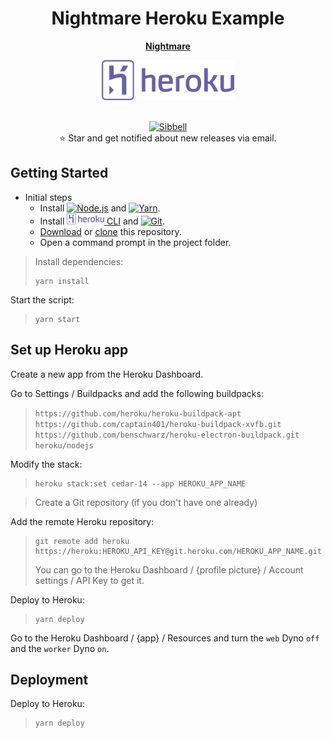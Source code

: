 <h1 align="center">Nightmare Heroku Example</h1>

<p align="center">
	<a title="Nightmare" href="http://www.nightmarejs.org/"><b>Nightmare</b></a>
</p>
<p align="center">
	<a title="Heroku" href="https://www.heroku.com/"><img alt="Heroku" src="https://github.com/logo/heroku/blob/master/images/logo.svg" width="" height="64"></a>
</p>

<p align="center">
	<br><a title="Sibbell" href="https://about.sibbell.com/"><img alt="Sibbell" src="https://raw.githubusercontent.com/sibbell/support/master/logo.png" width="131" height="41"></a>
	<br>⭐ Star and get notified about new releases via email.
</p>

## Getting Started
- Initial steps
	- Install <a title="Node.js" href="https://nodejs.org/en/"><img alt="Node.js" src="https://camo.githubusercontent.com/9c24355bb3afbff914503b663ade7beb341079fa/68747470733a2f2f6e6f64656a732e6f72672f7374617469632f696d616765732f6c6f676f2d6c696768742e737667" width="" height="18"></a> and <a title="Yarn" href="https://yarnpkg.com/lang/en/"><img alt="Yarn" src="https://raw.githubusercontent.com/yarnpkg/assets/master/yarn-kitten-full.svghttps://raw.githubusercontent.com/yarnpkg/assets/master/yarn-kitten-full.png" width="" height="18"></a>.
	- Install <a title="Heroku CLI" href="https://devcenter.heroku.com/articles/heroku-cli#download-and-install"><img alt="Heroku CLI" src="https://github.com/logo/heroku/blob/master/images/logo.svg" width="" height="18"> CLI</a> and <a title="Git" href="https://git-scm.com/downloads"><img alt="Git" src="https://cdn.svgporn.com/logos/git.svg" width="" height="18"></a>.
	- [Download](https://github.com/kireerik/nightmare-heroku-example/archive/master.zip) or [clone](github-windows://openRepo/https://github.com/kireerik/nightmare-heroku-example) this repository.
	- Open a command prompt in the project folder.

> Install dependencies:
> ```shell
> yarn install
> ```

Start the script:
> ```shell
> yarn start
> ```

## Set up Heroku app
Create a new app from the Heroku Dashboard.

Go to Settings / Buildpacks and add the following buildpacks:
> `https://github.com/heroku/heroku-buildpack-apt`
> <br>`https://github.com/captain401/heroku-buildpack-xvfb.git`
> <br>`https://github.com/benschwarz/heroku-electron-buildpack.git`
> <br>`heroku/nodejs`

Modify the stack:
> ```shell
> heroku stack:set cedar-14 --app HEROKU_APP_NAME
> ```

> Create a Git repository (if you don't have one already)

Add the remote Heroku repository:
> ```shell
> git remote add heroku https://heroku:HEROKU_API_KEY@git.heroku.com/HEROKU_APP_NAME.git
> ```
> You can go to the Heroku Dashboard / {profile picture} / Account settings / API Key to get it.

Deploy to Heroku:
> ```shell
> yarn deploy
> ```

Go to the Heroku Dashboard / {app} / Resources and turn the `web` Dyno `off` and the `worker` Dyno `on`.

## Deployment
Deploy to Heroku:
> ```shell
> yarn deploy
> ```

